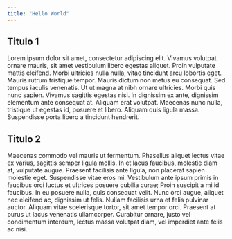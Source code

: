 ```yaml
---
title: "Hello World"
---
```


## Titulo 1

Lorem ipsum dolor sit amet, consectetur adipiscing elit. Vivamus volutpat ornare mauris, sit amet vestibulum libero egestas aliquet. Proin vulputate mattis eleifend. Morbi ultricies nulla nulla, vitae tincidunt arcu lobortis eget. Mauris rutrum tristique tempor. Mauris dictum non metus eu consequat. Sed tempus iaculis venenatis. Ut ut magna at nibh ornare ultricies. Morbi quis nunc sapien. Vivamus sagittis egestas nisi. In dignissim ex ante, dignissim elementum ante consequat at. Aliquam erat volutpat. Maecenas nunc nulla, tristique ut egestas id, posuere et libero. Aliquam quis ligula massa. Suspendisse porta libero a tincidunt hendrerit.

## Titulo 2

Maecenas commodo vel mauris ut fermentum. Phasellus aliquet lectus vitae ex varius, sagittis semper ligula mollis. In et lacus faucibus, molestie diam at, vulputate augue. Praesent facilisis ante ligula, non placerat sapien molestie eget. Suspendisse vitae eros mi. Vestibulum ante ipsum primis in faucibus orci luctus et ultrices posuere cubilia curae; Proin suscipit a mi id faucibus. In eu posuere nulla, quis consequat velit. Nunc orci augue, aliquet nec eleifend ac, dignissim ut felis. Nullam facilisis urna et felis pulvinar auctor. Aliquam vitae scelerisque tortor, sit amet tempor orci. Praesent at purus ut lacus venenatis ullamcorper. Curabitur ornare, justo vel condimentum interdum, lectus massa volutpat diam, vel imperdiet ante felis ac nisi.
